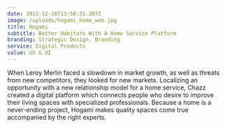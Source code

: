 ```yaml
---
date: 2022-12-16T13:50:31.387Z
image: /uploads/hogami_home_web.jpg
title: Hogami
subtitle: Better Habitats With A Home Service Platform
branding: Strategic Design, Branding
service: Digital Products
value: UX & UI
---
```


When Leroy Merlin faced a slowdown in market growth, as well as threats from new competitors, they looked for new markets. Localizing an opportunity with a new relationship model for a home service, Chazz created a digital platform which connects people who desire to improve their living spaces with specialized professionals. Because a home is a never-ending project, Hogami makes quality spaces come true accompanied by the right experts.
